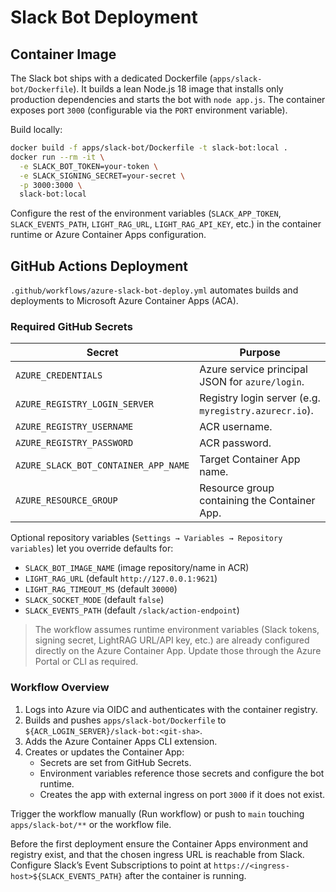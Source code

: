 # Slack Bot Deployment

## Container Image

The Slack bot ships with a dedicated Dockerfile (`apps/slack-bot/Dockerfile`). It builds a lean Node.js 18 image that installs only production dependencies and starts the bot with `node app.js`. The container exposes port `3000` (configurable via the `PORT` environment variable).

Build locally:

```bash
docker build -f apps/slack-bot/Dockerfile -t slack-bot:local .
docker run --rm -it \
  -e SLACK_BOT_TOKEN=your-token \
  -e SLACK_SIGNING_SECRET=your-secret \
  -p 3000:3000 \
  slack-bot:local
```

Configure the rest of the environment variables (`SLACK_APP_TOKEN`, `SLACK_EVENTS_PATH`, `LIGHT_RAG_URL`, `LIGHT_RAG_API_KEY`, etc.) in the container runtime or Azure Container Apps configuration.

## GitHub Actions Deployment

`.github/workflows/azure-slack-bot-deploy.yml` automates builds and deployments to Microsoft Azure Container Apps (ACA).

### Required GitHub Secrets

| Secret | Purpose |
| --- | --- |
| `AZURE_CREDENTIALS` | Azure service principal JSON for `azure/login`. |
| `AZURE_REGISTRY_LOGIN_SERVER` | Registry login server (e.g. `myregistry.azurecr.io`). |
| `AZURE_REGISTRY_USERNAME` | ACR username. |
| `AZURE_REGISTRY_PASSWORD` | ACR password. |
| `AZURE_SLACK_BOT_CONTAINER_APP_NAME` | Target Container App name. |
| `AZURE_RESOURCE_GROUP` | Resource group containing the Container App. |

Optional repository variables (`Settings → Variables → Repository variables`) let you override defaults for:

* `SLACK_BOT_IMAGE_NAME` (image repository/name in ACR)
* `LIGHT_RAG_URL` (default `http://127.0.0.1:9621`)
* `LIGHT_RAG_TIMEOUT_MS` (default `30000`)
* `SLACK_SOCKET_MODE` (default `false`)
* `SLACK_EVENTS_PATH` (default `/slack/action-endpoint`)

> The workflow assumes runtime environment variables (Slack tokens, signing secret, LightRAG URL/API key, etc.) are already configured directly on the Azure Container App. Update those through the Azure Portal or CLI as required.

### Workflow Overview

1. Logs into Azure via OIDC and authenticates with the container registry.
2. Builds and pushes `apps/slack-bot/Dockerfile` to `${ACR_LOGIN_SERVER}/slack-bot:<git-sha>`.
3. Adds the Azure Container Apps CLI extension.
4. Creates or updates the Container App:
   * Secrets are set from GitHub Secrets.
   * Environment variables reference those secrets and configure the bot runtime.
   * Creates the app with external ingress on port `3000` if it does not exist.

Trigger the workflow manually (Run workflow) or push to `main` touching `apps/slack-bot/**` or the workflow file.

Before the first deployment ensure the Container Apps environment and registry exist, and that the chosen ingress URL is reachable from Slack. Configure Slack’s Event Subscriptions to point at `https://<ingress-host>${SLACK_EVENTS_PATH}` after the container is running.
